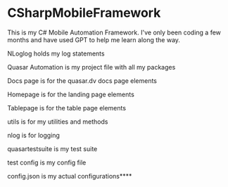 # CSharpMobileFramework

This is my C# Mobile Automation Framework. I've only been coding a few months and have used GPT to help me learn along the way.

NLoglog holds my log statements

Quasar Automation is my project file with all my packages

Docs page is for the quasar.dv docs page elements

Homepage is for the landing page elements

Tablepage is for the table page elements

utils is for my utilities and methods

nlog is for logging

quasartestsuite is my test suite

test config is my config file

config.json is my actual configurations****
